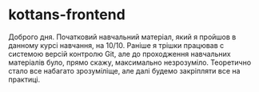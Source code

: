 # kottans-frontend
Доброго дня. Початковий навчальний матеріал, який я пройшов в данному курсі навчання, на 10/10. Раніше я трішки працював с системою версій контролю Git, але до проходження навчальних матеріалів було, прямо скажу, максимально незрозуміло. Теоретично стало все набагато зрозуміліще, але далі будемо закріпляти все на практиці.
